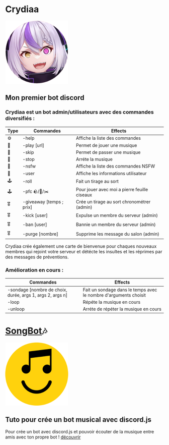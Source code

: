 # Crydiaa

<img style="height:200px; with:200px;" src="Crydiaa.png">

## Mon premier bot discord
### Crydiaa est un bot admin/utilisateurs avec des commandes diversifiés :

| Type | Commandes  | Effects |
| ------------- | ------------- | ------------- |
| ⚙️ | -help  |  Affiche la liste des commandes  |
| 🎵 | -play [url]  |  Permet de jouer une musique  |
| 🎵 | -skip  |  Permet de passer une musique  |
| 🎵 | -stop  |  Arréte la musique  |
| 🔞 | -nsfw  | Affiche la liste des commandes NSFW  |
| 👤 | -user  |  Affiche les informations utilisateur  |
| 🕹️ | -roll  |  Fait un tirage au sort  |
| 🕹️ | -pfc 🪨/📃/✂️  |  Pour jouer avec moi a pierre feuille ciseaux  |
| 🎖️ | -giveaway [temps ; prix] |  Crée un tirage au sort chronométrer (admin)  |
| 🎖️ | -kick [user]  | Expulse un membre du serveur (admin)  |
| 🎖️ | -ban [user]  | Bannie un membre du serveur (admin)  |
| 🎖️ | -purge [nombre]  | Supprime les message du salon (admin)  |

Crydiaa crée également une carte de bienvenue pour chaques nouveaux membres qui rejoint votre serveur et détécte les insultes et les réprimes par des messages de préventions.

### Amélioration en cours :
| Commandes  | Effects |
| ------------- | ------------- |
| -sondage [nombre de choix, durée, args 1, args 2, args n] |  Fait un sondage dans le temps avec le nombre d'arguments choisit |
| -loop  |  Répéte la musique en cours |
| -unloop  |  Arréte de répéter la musique en cours |


# [SongBot](https://github.com/Woulfty/SongBot)🎶

<img style="height:200px; with:200px;" src="songbot.png">

## Tuto pour crée un bot musical avec discord.js

Pour crée un bot avec discord.js et pouvoir écouter de la musique entre amis avec ton propre bot !
[découvrir](https://github.com/Woulfty/SongBot)
